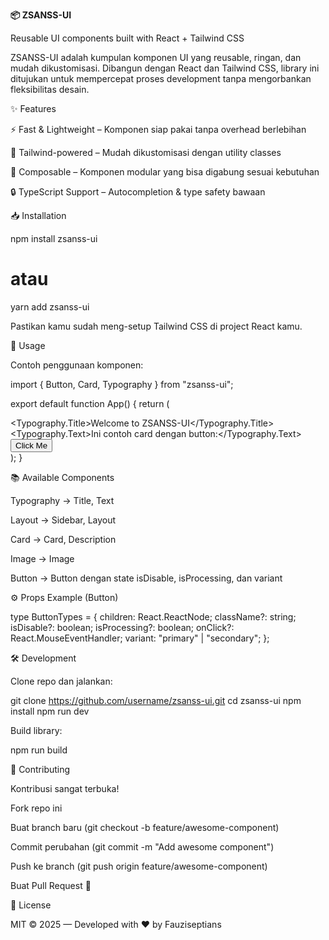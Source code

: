 **📦 ZSANSS-UI**

Reusable UI components built with React + Tailwind CSS

ZSANSS-UI adalah kumpulan komponen UI yang reusable, ringan, dan mudah dikustomisasi. Dibangun dengan React dan Tailwind CSS, library ini ditujukan untuk mempercepat proses development tanpa mengorbankan fleksibilitas desain.

✨ Features

⚡ Fast & Lightweight – Komponen siap pakai tanpa overhead berlebihan

🎨 Tailwind-powered – Mudah dikustomisasi dengan utility classes

🧩 Composable – Komponen modular yang bisa digabung sesuai kebutuhan

🔒 TypeScript Support – Autocompletion & type safety bawaan

📥 Installation

npm install zsanss-ui
# atau
yarn add zsanss-ui

Pastikan kamu sudah meng-setup Tailwind CSS di project React kamu.

🚀 Usage

Contoh penggunaan komponen:

import { Button, Card, Typography } from "zsanss-ui";

export default function App() {
  return (
    <div className="p-6">
      <Typography.Title>Welcome to ZSANSS-UI</Typography.Title>
      <Card className="mt-4 p-4">
        <Typography.Text>Ini contoh card dengan button:</Typography.Text>
        <Button variant="primary" className="mt-2">
          Click Me
        </Button>
      </Card>
    </div>
  );
}

📚 Available Components

Typography → Title, Text

Layout → Sidebar, Layout

Card → Card, Description

Image → Image

Button → Button dengan state isDisable, isProcessing, dan variant

⚙️ Props Example (Button)

type ButtonTypes = {
  children: React.ReactNode;
  className?: string;
  isDisable?: boolean;
  isProcessing?: boolean;
  onClick?: React.MouseEventHandler<HTMLButtonElement>;
  variant: "primary" | "secondary";
};

🛠 Development

Clone repo dan jalankan:

git clone https://github.com/username/zsanss-ui.git
cd zsanss-ui
npm install
npm run dev

Build library:

npm run build

🤝 Contributing

Kontribusi sangat terbuka!

Fork repo ini

Buat branch baru (git checkout -b feature/awesome-component)

Commit perubahan (git commit -m "Add awesome component")

Push ke branch (git push origin feature/awesome-component)

Buat Pull Request 🎉

📜 License

MIT © 2025 — Developed with ❤️ by Fauziseptians

